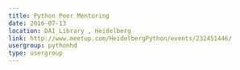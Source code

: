 ```yaml
---
title: Python Peer Mentoring
date: 2016-07-13
location: DAI Library , Heidelberg
link: http://www.meetup.com/HeidelbergPython/events/232451446/
usergroup: pythonhd
type: usergroup
---
```

